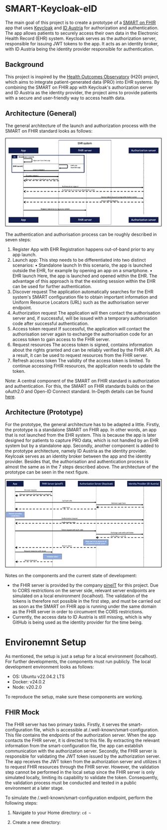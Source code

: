 # SMART-Keycloak-eID
The main goal of this project is to create a prototype of a [SMART on FHIR](https://docs.smarthealthit.org) app that uses [Keycloak](https://www.keycloak.org) and [ID Austria](https://www.oesterreich.gv.at/id-austria.html) for authorization and authentication. The app allows patients to securely access their own data in the Electronic Health Record (EHR) system. Keycloak serves as the authorization server, responsible for issuing JWT tokens to the app. It acts as an identity broker, with ID Austria being the identity provider responsible for authentication.

## Background
This project is inspired by the [Health Outcomes Observatory](https://health-outcomes-observatory.eu) (H20) project, which aims to integrate patient-generated data (PRO) into EHR systems. By combining the SMART on FHIR app with Keycloak's authorization server and ID Austria as the identity provider, the project aims to provide patients with a secure and user-friendly way to access health data.

## Architecture (General)
The general architecture of the launch and authorization process with the SMART on FHIR standard looks as follows:

![Architecture - General](images/image.png)

The authentication and authorisation process can be roughly described in seven steps:
1.	Register App with EHR
Registration happens out-of-band prior to any app launch.
2.	Launch app:
This step needs to be differentiated into two distinct scenarios:
•	Standalone launch
In this scenario, the app is launched outside the EHR, for example by opening an app on a smartphone.
•	EHR launch
Here, the app is launched and opened within the EHR. The advantage of this approach is that the existing session within the EHR can be used for further authentication.
3.	Discover request
The application automatically searches for the EHR system's SMART configuration file to obtain important information and Uniform Resource Locators (URL) such as the authorisation server endpoint.
4.	Authorization request
The application will then contact the authorisation server and, if successful, will be issued with a temporary authorisation code after successful authentication. 
5.	Access token request
If successful, the application will contact the authorisation server again to exchange the authorisation code for an access token to gain access to the FHIR server.
6.	Request resources
The access token is signed, contains information about the rights granted and can be reliably verified by the FHIR API. As a result, it can be used to request resources from the FHIR server.
7.	Refresh access token
The validity of the access token is limited. To continue accessing FHIR resources, the application needs to update the token.

Note: A central component of the SMART on FHIR standard is authorization and authentication. For this, the SMART on FHIR standards builds on the oAuth2.0 and Open-ID Connect standard. In-Depth details can be found [here](https://build.fhir.org/ig/HL7/smart-app-launch/app-launch.html#launch-app-standalone-launch). 

## Architecture (Prototype)
For the prototype, the general architecture has to be adapted a little. Firstly, the prototype is a standalone SMART on FHIR app. In other words, an app that is not launched from the EHR system. This is because the app is later designed for patients to capture PRO data, which is not handled by an EHR system but by a standalone app. Secondly, another component is added to the prototype architecture, namely ID Austria as the identity provider. Keylcoak serves as an identity broker between the app and the identity provider. Besides that, the authorisation and authentication process is almost the same as in the 7 steps described above. The architecture of the prototype can be seen in the next figure.

![Architecture - Prototype](images/image1.png)

Notes on the components and the current state of development:
- the FHIR server is provided by the company [pineIT](https://www.pineit.at) for this project. Due to CORS restrictions on the server side, relevant server endpoints are simulated on a local environment (localhost). The validation of the tokens is therefore not possible in the first step, and must be carried out as soon as the SMART on FHIR app is running under the same domain as the FHIR server in order to circumvent the CORS restrictions.
- Currently, the access data to ID Austria is still missing, which is why GitHub is being used as the identity provider for the time being.

# Environemnt Setup
As mentioned, the setup is just a setup for a local environment (localhost). For further developments, the components must run publicly. The local development environment looks as follows:

- OS: Ubuntu v22.04.2 LTS
- Docker: v24.0.2
- Node: v20.2.0

To reproduce the setup, make sure these components are working.

## FHIR Mock
The FHIR server has two primary tasks. Firstly, it serves the smart-configuration file, which is accessible at /.well-known/smart-configuration. This file contains the endpoints of the authorization server. When the app contacts the FHIR server, it is directed to this file. By extracting the relevant information from the smart-configuration file, the app can establish communication with the authorization server. Secondly, the FHIR server is responsible for validating the JWT token issued by the authorization server. The app receives the JWT token from the authorization server and utilizes it to request FHIR resources through the FHIR server. However, the validation step cannot be performed in the local setup since the FHIR server is only simulated locally, limiting its capability to validate the token. Consequently, the validation process must be conducted and tested in a public environment at a later stage.

To simulate the /.well-known/smart-configuration endpoint, perform the following steps:

1. Navigate to your Home directory:
` cd ~ `

2. Create a new directory:
